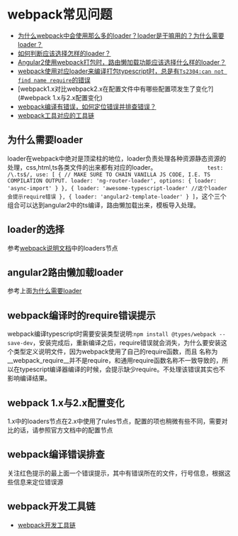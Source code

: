 webpack常见问题
===========

* [为什么webpack中会使用那么多的loader？loader是干嘛用的？为什么需要loader？](#为什么需要loader)
* [如何判断应该选择怎样的loader？](#loader的选择)
* [Angular2使用webpack打包时，路由懒加载功能应该选择什么样的loader？](#angular2路由懒加载loader)
* [webpack使用对应loader来编译打包typescript时，总是有`Ts2304:can not find name require`的错误](#webpack编译时的require错误提示)
* [webpack1.x对比webpack2.x在配置文件中有哪些配置项发生了变化?](#webpack 1.x与2.x配置变化)
* [webpack编译有错误，如何定位错误并排查错误？](#webpack编译错误排查)
* [webpack工具对应的工具链](#webpack开发工具链)

## 为什么需要loader ##
loader在webpack中绝对是顶梁柱的地位，loader负责处理各种资源静态资源的处理，css,html,ts各类文件的出来都有对应的loader。`                test: /\.ts$/,
                                                                                              use: [
                                                                                                  { // MAKE SURE TO CHAIN VANILLA JS CODE, I.E. TS COMPILATION OUTPUT.
                                                                                                      loader: 'ng-router-loader',
                                                                                                      options: {
                                                                                                          loader: 'async-import'
                                                                                                      }
                                                                                                  },
                                                                                                  {
                                                                                                      loader: 'awesome-typescript-loader' //这个loader会提示require错误
                                                                                                  },
                                                                                                  {
                                                                                                      loader: 'angular2-template-loader'
                                                                                                  }
                                                                                              ]`，这个三个组合可以达到angular2中的ts编译，路由懒加载出来，模板导入处理。

## loader的选择 ##
参考[webpack说明文档](https://webpack.js.org/guides/get-started/)中的loaders节点

## angular2路由懒加载loader ##
参考上面[为什么需要loader](#为什么需要loader)

## webpack编译时的require错误提示 ##
webpack编译typescript时需要安装类型说明:`npm install @types/webpack --save-dev`，安装完成后，重新编译之后，require错误就会消失，为什么要安装这个类型定义说明文件，因为webpack使用了自己的require函数，而且
名称为__webpack_require__并不是require，和通用require函数名称不一致导致的，所以在typescript编译器编译的时候，会提示缺少require。不处理该错误其实也不影响编译结果。

## webpack 1.x与2.x配置变化 ##
1.x中的loaders节点在2.x中使用了rules节点，配置的项也稍微有些不同，需要对比的话，请参照官方文档中的配置节点

## webpack编译错误排查 ##
关注红色提示的最上面一个错误提示，其中有错误所在的文件，行号信息，根据这些信息来定位错误源

## webpack开发工具链 ##
* [webpack开发工具链](https://webpack.js.org/guides/get-started/)


